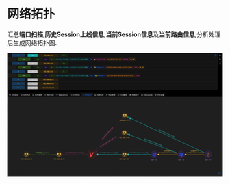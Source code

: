 # 网络拓扑

汇总**端口扫描**,**历史Session上线信息**,**当前Session信息**及**当前路由信息**,分析处理后生成网络拓扑图.

![img.png](webp/pivotgraph/img.png)

